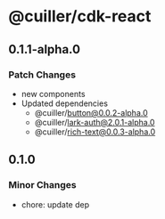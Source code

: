 # @cuiller/cdk-react

## 0.1.1-alpha.0

### Patch Changes

- new components
- Updated dependencies
  - @cuiller/button@0.0.2-alpha.0
  - @cuiller/lark-auth@2.0.1-alpha.0
  - @cuiller/rich-text@0.0.3-alpha.0

## 0.1.0

### Minor Changes

- chore: update dep
